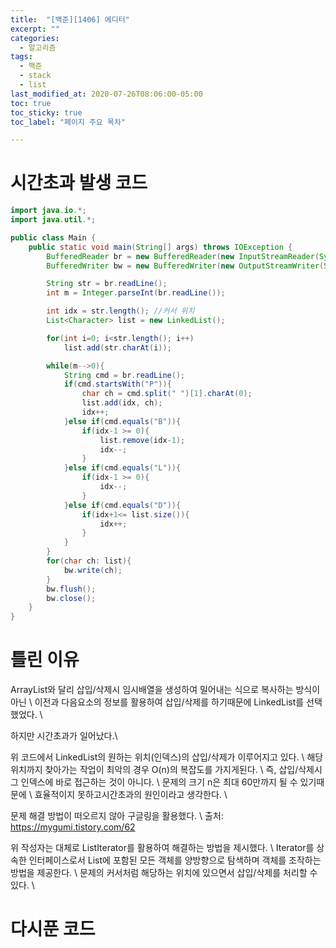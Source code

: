 ```yaml
---
title:  "[백준][1406] 에디터"
excerpt: ""
categories:
  - 알고리즘
tags:
  - 백준
  - stack
  - list
last_modified_at: 2020-07-26T08:06:00-05:00
toc: true
toc_sticky: true
toc_label: "페이지 주요 목차"

---
```


# 시간초과 발생 코드

```java
import java.io.*;
import java.util.*;

public class Main {
    public static void main(String[] args) throws IOException {
        BufferedReader br = new BufferedReader(new InputStreamReader(System.in));
        BufferedWriter bw = new BufferedWriter(new OutputStreamWriter(System.out));

        String str = br.readLine();
        int m = Integer.parseInt(br.readLine());

        int idx = str.length(); //커서 위치
        List<Character> list = new LinkedList();

        for(int i=0; i<str.length(); i++)
            list.add(str.charAt(i));

        while(m-->0){
            String cmd = br.readLine();
            if(cmd.startsWith("P")){
                char ch = cmd.split(" ")[1].charAt(0);
                list.add(idx, ch);
                idx++;
            }else if(cmd.equals("B")){
                if(idx-1 >= 0){
                    list.remove(idx-1);
                    idx--;
                }
            }else if(cmd.equals("L")){
                if(idx-1 >= 0){
                    idx--;
                }
            }else if(cmd.equals("D")){
                if(idx+1<= list.size()){
                    idx++;
                }
            }
        }
        for(char ch: list){
            bw.write(ch);
        }
        bw.flush();
        bw.close();
    }
}
```


# 틀린 이유

ArrayList와 달리 삽입/삭제시 임시배열을 생성하여 밀어내는 식으로 복사하는 방식이아닌 \\
이전과 다음요소의 정보를 활용하여 삽입/삭제를 하기때문에 LinkedList를 선택했었다.  \\

하지만 시간초과가 일어났다.\\

위 코드에서 LinkedList의 원하는 위치(인덱스)의 삽입/삭제가 이루어지고 있다. \\
해당 위치까지 찾아가는 작업이  최악의 경우 O(n)의 복잡도를 가지게된다. \\
즉, 삽입/삭제시 그 인덱스에 바로 접근하는 것이 아니다. \\
문제의 크기 n은 최대 60만까지 될 수 있기때문에 \\
효율적이지 못하고시간초과의 원인이라고 생각한다. \\


문제 해결 방법이 떠오르지 않아 구글링을 활용했다. \\
출처: https://mygumi.tistory.com/62 

위 작성자는 대체로 ListIterator를 활용하여 해결하는 방법을 제시했다. \\
Iterator를 상속한 인터페이스로서 List에 포함된 모든 객체를 양방향으로 탐색하며 객체를 조작하는 방법을 제공한다. \\
문제의 커서처럼 해당하는 위치에 있으면서 삽입/삭제를 처리할 수 있다. \\





# 다시푼 코드
```java

```
